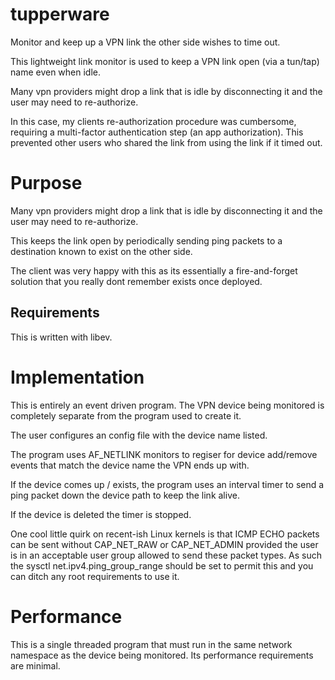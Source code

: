 tupperware
=======

Monitor and keep up a VPN link the other side wishes to time out.

This lightweight link monitor is used to keep a VPN link open (via a tun/tap) name even when idle.

Many vpn providers might drop a link that is idle by disconnecting it and the user may need to re-authorize.

In this case, my clients re-authorization procedure was cumbersome, requiring a multi-factor authentication step (an app authorization). This prevented other users who shared the link from using the link if it timed out.

# Purpose

Many vpn providers might drop a link that is idle by disconnecting it and the user may need to re-authorize.

This keeps the link open by periodically sending ping packets to a destination known to exist on the other side.

The client was very happy with this as its essentially a fire-and-forget solution that you really dont remember exists once deployed.

Requirements
------------

This is written with libev.

# Implementation

This is entirely an event driven program. The VPN device being monitored is completely separate from the program used to create it.

The user configures an config file with the device name listed.

The program uses AF_NETLINK monitors to regiser for device add/remove events that match the device name the VPN ends up with.

If the device comes up / exists, the program uses an interval timer to send a ping packet down the device path to keep the link alive.

If the device is deleted the timer is stopped.

One cool little quirk on recent-ish Linux kernels is that ICMP ECHO packets can be sent without CAP_NET_RAW or CAP_NET_ADMIN provided the user is in an acceptable user group allowed to send these packet types. As such the sysctl net.ipv4.ping_group_range should be set to permit this and you can ditch any root requirements to use it.

# Performance

This is a single threaded program that must run in the same network namespace as the device being monitored. Its performance requirements are minimal.

